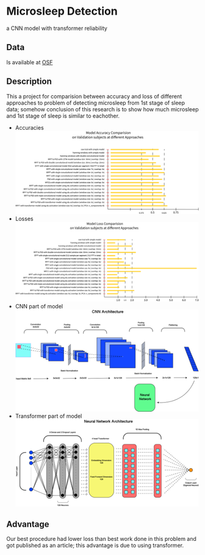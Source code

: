 # Microsleep Detection
a CNN model with transformer reliability 

## Data
Is available at [OSF](https://osf.io/pq7vb/)

## Description
This a project for comparision between accuracy and loss of different approaches to problem of detecting microsleep from 1st stage of sleep data; somehow conclusion of this research is to show how much microsleep and 1st stage of sleep is similar to eachother.

* Accuracies
![different accuracies](https://github.com/Amirlashkar/Microsleep_Detection/blob/main/assets/Accuracies.jpg)
* Losses
![different losses](https://github.com/Amirlashkar/Microsleep_Detection/blob/main/assets/Losses.jpg)
* CNN part of model
![CNN model](https://github.com/Amirlashkar/Microsleep_Detection/blob/main/assets/Model_arch.jpg)
* Transformer part of model
![transformer](https://github.com/Amirlashkar/Microsleep_Detection/blob/main/assets/Neural_NET.jpg)

## Advantage
Our best procedure had lower loss than best work done in this problem and got published as an article; this advantage is due to using transformer.